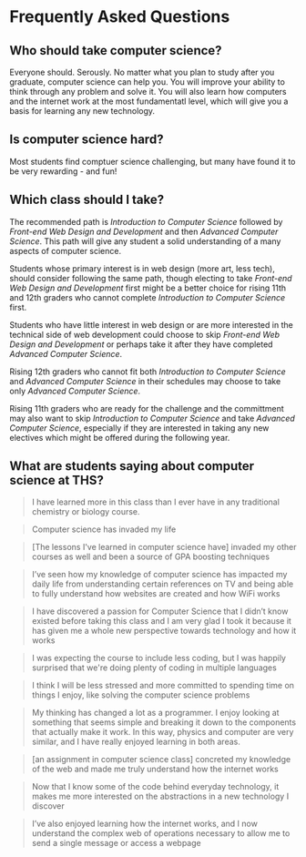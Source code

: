 # Frequently Asked Questions
## Who should take computer science?
Everyone should. Serously. No matter what you plan to study after you graduate, computer science can help you. You will improve your ability to think through any problem and solve it. You will also learn how computers and the internet work at the most fundamentatl level, which will give you a basis for learning any new technology.

## Is computer science hard?

Most students find comptuer science challenging, but many have found it to be very rewarding - and fun!

## Which class should I take?

The recommended path is _Introduction to Computer Science_ followed by _Front-end Web Design and Development_ and then _Advanced Computer Science_. This path will give any student a solid understanding of a many aspects of computer science.

Students whose primary interest is in web design (more art, less tech), should consider following the same path, though electing to take _Front-end Web Design and Development_ first might be a better choice for rising 11th and 12th graders who cannot complete _Introduction to Computer Science_ first.

Students who have little interest in web design or are more interested in the technical side of web development could choose to skip _Front-end Web Design and Development_ or perhaps take it after they have completed _Advanced Computer Science_. 

Rising 12th graders who cannot fit both _Introduction to Computer Science_ and _Advanced Computer Science_ in their schedules may choose to take only _Advanced Computer Science_.

Rising 11th graders who are ready for the challenge and the committment may also want to skip _Introduction to Computer Science_ and take _Advanced Computer Science_, especially if they are interested in taking any new electives which might be offered during the following year. 

## What are students saying about computer science at THS?

> I have learned more in this class than I ever have in any traditional chemistry or biology course.

> Computer science has invaded my life

> [The lessons I've learned in computer science have] invaded my other courses as well and been a source of GPA boosting techniques

> I’ve seen how my knowledge of computer science has impacted my daily life from understanding certain references on TV and being able to fully understand how websites are created and how WiFi works

> I have discovered a passion for Computer Science that I didn’t know existed before taking this class and I am very glad I took it because it has given me a whole new perspective towards technology and how it works

> I was expecting the course to include less coding, but I was happily surprised that we're doing plenty of coding in multiple languages

> I think I will be less stressed and more committed to spending time on things I enjoy, like solving the computer science problems

> My thinking has changed a lot as a programmer. I enjoy looking at something that seems simple and breaking it down to the components that actually make it work. In this way, physics and computer are very similar, and I have really enjoyed learning in both areas.

> [an assignment in computer science class] concreted my knowledge of the web and made me truly understand how the internet works

> Now that I know some of the code behind everyday technology, it makes me more interested on the abstractions in a new technology I discover

> I’ve also enjoyed learning how the internet works, and I now understand the complex web of operations necessary to allow me to send a single message or access a webpage



